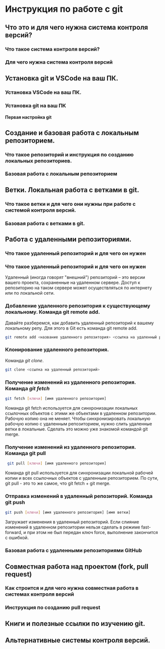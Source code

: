 # Инструкция по работе с git

## Что это и для чего нужна система контроля версий?

### Что такое система контроля версий?

### Для чего нужна система контроля версий

## Установка git и VSCode на ваш ПК.

### Установка VSCode на ваш ПК.

### Установка git на ваш ПК

#### Первая настройка git

## Создание и базовая работа с локальным репозиторием.

### Что такое репозиторий и инструкция по созданию локальных репозиториев.

### Базовая работа с локальным репозиторием

## Ветки. Локальная работа с ветками в git.

### Что такое ветки и для чего они нужны при работе с системой контроля версий.

### Базовая работа с ветками в git.

## Работа с удаленными репозиториями.

### Что такое удаленный репозиторий и для чего он нужен
### Что такое удаленный репозиторий и для чего он нужен
Удаленный (иногда говорят "внешний") репозиторий – это версии вашего проекта, сохраненные на удаленном сервере. Доступ к репозиторию на таком сервере может осуществляться по интернету или по локальной сети.
### Добавление удаленного репозитория к существующему локальному. Команда git remote add.
Давайте разберемся, как добавить удаленный репозиторий к вашему локальному репу. Для этого в Git есть команда git remote add.
```sh
git remote add <название удаленного репозитория> <ссылка на удаленный репозиторий>
```
### Клонирование удаленного репозитория.
Команда *git clone*.
```sh
git clone <ссылка на удаленный репозиторий>
```
### Получение изменений из удаленного репозитория. Команда *git fetch*
```sh
git fetch [ключи] [имя удаленного репозитория]
```
Команда git fetch используется для синхронизации локальных ссылочных объектов с этими же объектами в удаленном репозитории. Рабочую копию она не меняет.
Чтобы синхронизировать локальную рабочую копию с удаленным репозиторием, нужно слить удаленные ветки в локальные. Сделать это можно уже знакомой командой git merge.
### Получение изменений из удаленного репозитория. Команда git pull
```sh
 git pull [ключи] [имя удаленного репозитория]
 ```
 Команда git pull используется для синхронизации локальной рабочей копии и всех ссылочных объектов с удаленным репозиторием.
По сути, git pull - это то же самое, что git fetch + git merge.
### Отправка изменений в удаленный репозиторий. Команда git push
```sh
git push [ключи] [имя удаленного репозитория] [имя ветки]
```
Загружает изменения в удаленный репозиторий. Если слияние изменений в удаленном репозитории нельзя сделать в режиме fast-forward, и при этом не был передан ключ force, выполнение закончится с ошибкой.


### Базовая работа с удаленными репозиториями GitHub

## Совместная работа над проектом (fork, pull request)

### Как строится и для чего нужна совместная работа в системах контроля версий

### Инструкция по созданию pull request

## Книги и полезные ссылки по изучению git.

## Альтернативные системы контроля версий.
